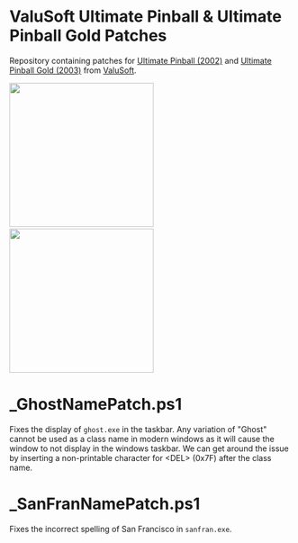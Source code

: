 # ValuSoft Ultimate Pinball & Ultimate Pinball Gold Patches

Repository containing patches for [Ultimate Pinball (2002)](https://www.mobygames.com/game/45793/ultimate-pinball) and [Ultimate Pinball Gold (2003)](http://pc.gamespy.com/pc/ultimate-pinball-gold/) from [ValuSoft](https://www.mobygames.com/company/1828/valusoft-inc/).

<img src="https://github.com/snaphat/ValuSoftUltimatePinball/assets/5836001/c98be146-e893-4772-ae35-50518f513947" width="256" /> &emsp;
<img src="https://github.com/snaphat/ValuSoftUltimatePinball/assets/5836001/630dca07-f206-4372-b488-b940026f6063" width="256" />


# _GhostNamePatch.ps1  
Fixes the display of `ghost.exe` in the taskbar. Any variation of "Ghost" cannot be used as a class name in modern windows as it will cause the window to not display in the windows taskbar. We can get around the issue by inserting a non-printable character for \<DEL\> (0x7F) after the class name.

# _SanFranNamePatch.ps1
Fixes the incorrect spelling of San Francisco in `sanfran.exe`.
